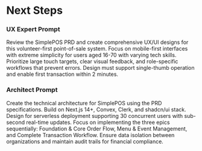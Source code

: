 # Next Steps

### UX Expert Prompt

Review the SimplePOS PRD and create comprehensive UX/UI designs for this volunteer-first point-of-sale system. Focus on mobile-first interfaces with extreme simplicity for users aged 16-70 with varying tech skills. Prioritize large touch targets, clear visual feedback, and role-specific workflows that prevent errors. Design must support single-thumb operation and enable first transaction within 2 minutes.

### Architect Prompt

Create the technical architecture for SimplePOS using the PRD specifications. Build on Next.js 14+, Convex, Clerk, and shadcn/ui stack. Design for serverless deployment supporting 30 concurrent users with sub-second real-time updates. Focus on implementing the three epics sequentially: Foundation & Core Order Flow, Menu & Event Management, and Complete Transaction Workflow. Ensure data isolation between organizations and maintain audit trails for financial compliance.
